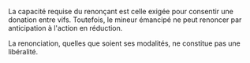   
 La capacité requise du renonçant est celle exigée pour consentir une donation entre vifs. Toutefois, le mineur émancipé ne peut renoncer par anticipation à l'action en réduction.  

  
 La renonciation, quelles que soient ses modalités, ne constitue pas une libéralité.  
